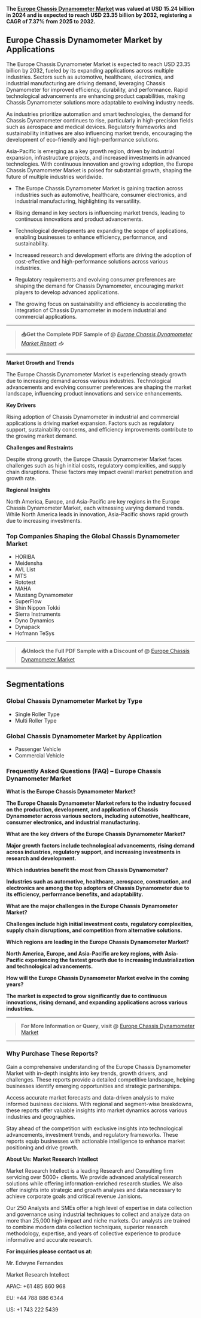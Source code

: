 <p><strong>The <a href="https://www.marketresearchintellect.com/download-sample/?rid=1039106&amp;utm_source=Pulse-April-Europe&amp;utm_medium=852">Europe Chassis Dynamometer Market</a> was valued at USD 15.24 billion in 2024 and is expected to reach USD 23.35 billion by 2032, registering a CAGR of 7.37% from 2025 to 2032.</strong></p><h2>Europe Chassis Dynamometer Market by Applications&nbsp;</h2><p><p>The Europe Chassis Dynamometer Market is expected to reach USD 23.35 billion by 2032, fueled by its expanding applications across multiple industries. Sectors such as automotive, healthcare, electronics, and industrial manufacturing are driving demand, leveraging Chassis Dynamometer for improved efficiency, durability, and performance. Rapid technological advancements are enhancing product capabilities, making Chassis Dynamometer solutions more adaptable to evolving industry needs.</p><p>As industries prioritize automation and smart technologies, the demand for Chassis Dynamometer continues to rise, particularly in high-precision fields such as aerospace and medical devices. Regulatory frameworks and sustainability initiatives are also influencing market trends, encouraging the development of eco-friendly and high-performance solutions.</p><p>Asia-Pacific is emerging as a key growth region, driven by industrial expansion, infrastructure projects, and increased investments in advanced technologies. With continuous innovation and growing adoption, the Europe Chassis Dynamometer Market is poised for substantial growth, shaping the future of multiple industries worldwide.</p></p><ul><li><p>The Europe Chassis Dynamometer Market is gaining traction across industries such as automotive, healthcare, consumer electronics, and industrial manufacturing, highlighting its versatility.</p></li><li><p>Rising demand in key sectors is influencing market trends, leading to continuous innovations and product advancements.</p></li><li><p>Technological developments are expanding the scope of applications, enabling businesses to enhance efficiency, performance, and sustainability.</p></li><li><p>Increased research and development efforts are driving the adoption of cost-effective and high-performance solutions across various industries.</p></li><li><p>Regulatory requirements and evolving consumer preferences are shaping the demand for Chassis Dynamometer, encouraging market players to develop advanced applications.</p></li><li><p>The growing focus on sustainability and efficiency is accelerating the integration of Chassis Dynamometer in modern industrial and commercial applications.</p></li></ul><hr /><blockquote><p><strong><span class="font-[700]">📥Get the Complete PDF Sample of @ </span></strong><em><span class="font-[700]"><a href="https://www.marketresearchintellect.com/download-sample/?rid=1039106&amp;utm_source=Pulse-April-Europe&amp;utm_medium=852" target="_blank" data-tracking-control-name="article-ssr-frontend-pulse_little-text-block" data-tracking-will-navigate="" data-test-link="">Europe Chassis Dynamometer Market Report</a>&nbsp;📥</span></em></p></blockquote><hr /><p class="" data-start="77" data-end="360"><strong data-start="77" data-end="105">Market Growth and Trends</strong></p><p class="" data-start="77" data-end="360">The Europe Chassis Dynamometer Market is experiencing steady growth due to increasing demand across various industries. Technological advancements and evolving consumer preferences are shaping the market landscape, influencing product innovations and service enhancements.</p><p class="" data-start="362" data-end="606"><strong data-start="362" data-end="377">Key Drivers</strong></p><p class="" data-start="362" data-end="606">Rising adoption of Chassis Dynamometer in industrial and commercial applications is driving market expansion. Factors such as regulatory support, sustainability concerns, and efficiency improvements contribute to the growing market demand.</p><p class="" data-start="608" data-end="849"><strong data-start="608" data-end="637">Challenges and Restraints</strong></p><p class="" data-start="608" data-end="849">Despite strong growth, the Europe Chassis Dynamometer Market faces challenges such as high initial costs, regulatory complexities, and supply chain disruptions. These factors may impact overall market penetration and growth rate.</p><p class="" data-start="851" data-end="1095"><strong data-start="851" data-end="872">Regional Insights</strong></p><p class="" data-start="851" data-end="1095">North America, Europe, and Asia-Pacific are key regions in the Europe Chassis Dynamometer Market, each witnessing varying demand trends. While North America leads in innovation, Asia-Pacific shows rapid growth due to increasing investments.</p><p><h3>Top Companies Shaping the Global Chassis Dynamometer Market </h3><ul><li>HORIBA</li><li>Meidensha</li><li>AVL List</li><li>MTS</li><li>Rototest</li><li>MAHA</li><li>Mustang Dynamometer</li><li>SuperFlow</li><li>Shin Nippon Tokki</li><li>Sierra Instruments</li><li>Dyno Dynamics</li><li>Dynapack</li><li>Hofmann TeSys</li></ul></p><hr /><blockquote><p><strong>📥Unlock the Full PDF Sample with a Discount of @</strong> <a href="https://www.marketresearchintellect.com/ask-for-discount/?rid=1039106&amp;utm_source=Pulse-April-Europe&amp;utm_medium=852">Europe Chassis Dynamometer Market</a></p></blockquote><hr /><p><h2>Segmentations</h2><h3>Global Chassis Dynamometer Market by Type</h3><ul><li>Single Roller Type</li><li>Multi Roller Type</li></ul><h3>Global Chassis Dynamometer Market by Application</h3><ul><li>Passenger Vehicle</li><li>Commercial Vehicle</li></ul></p><h3><strong>Frequently Asked Questions (FAQ) &ndash; Europe Chassis Dynamometer Market</strong></h3><p><strong>What is the Europe Chassis Dynamometer Market?</strong></p><p><strong>The Europe Chassis Dynamometer Market refers to the industry focused on the production, development, and application of Chassis Dynamometer across various sectors, including automotive, healthcare, consumer electronics, and industrial manufacturing.</strong></p><p><strong>What are the key drivers of the Europe Chassis Dynamometer Market?</strong></p><p><strong>Major growth factors include technological advancements, rising demand across industries, regulatory support, and increasing investments in research and development.</strong></p><p><strong>Which industries benefit the most from Chassis Dynamometer?</strong></p><p><strong>Industries such as automotive, healthcare, aerospace, construction, and electronics are among the top adopters of Chassis Dynamometer due to its efficiency, performance benefits, and adaptability.</strong></p><p><strong>What are the major challenges in the Europe Chassis Dynamometer Market?</strong></p><p><strong>Challenges include high initial investment costs, regulatory complexities, supply chain disruptions, and competition from alternative solutions.</strong></p><p><strong>Which regions are leading in the Europe Chassis Dynamometer Market?</strong></p><p><strong>North America, Europe, and Asia-Pacific are key regions, with Asia-Pacific experiencing the fastest growth due to increasing industrialization and technological advancements.</strong></p><p><strong>How will the Europe Chassis Dynamometer Market evolve in the coming years?</strong></p><p><strong>The market is expected to grow significantly due to continuous innovations, rising demand, and expanding applications across various industries.</strong></p><hr /><blockquote><p><span class="font-[700]"><strong>For More Information or Query, visit&nbsp;@</strong>&nbsp;</span><span class="font-[700]"><a href="https://www.marketresearchintellect.com/product/chassis-dynamometer-market/?utm_source=Linkedin&utm_medium=852" target="_blank" data-tracking-control-name="article-ssr-frontend-pulse_little-text-block" data-tracking-will-navigate="" data-test-link="">Europe Chassis Dynamometer Market</a></span></p></blockquote><hr /><h3><strong data-start="0" data-end="31">Why Purchase These Reports?</strong></h3><p class="" data-start="35" data-end="297">Gain a comprehensive understanding of the Europe Chassis Dynamometer Market with in-depth insights into key trends, growth drivers, and challenges. These reports provide a detailed competitive landscape, helping businesses identify emerging opportunities and strategic partnerships.</p><p class="" data-start="299" data-end="540">Access accurate market forecasts and data-driven analysis to make informed business decisions. With regional and segment-wise breakdowns, these reports offer valuable insights into market dynamics across various industries and geographies.</p><p class="" data-start="542" data-end="784">Stay ahead of the competition with exclusive insights into technological advancements, investment trends, and regulatory frameworks. These reports equip businesses with actionable intelligence to enhance market positioning and drive growth.</p><p><strong><span class="font-[700]">About Us: Market Research Intellect</span></strong></p><p><span class="">Market Research Intellect is a leading Research and Consulting firm servicing over 5000+ clients. We provide advanced analytical research solutions while offering information-enriched research studies.&nbsp;</span>We also offer insights into strategic and growth analyses and data necessary to achieve corporate goals and critical revenue Janisions.</p><p><span class="">Our 250 Analysts and SMEs offer a high level of expertise in data collection and governance using industrial techniques to collect and analyze data on more than 25,000 high-impact and niche markets. Our analysts are trained to combine modern data collection techniques, superior research methodology, expertise, and years of collective experience to produce informative and accurate research.</span></p><p><strong>For inquiries please contact us at:</strong></p><p>Mr. Edwyne Fernandes</p><p>Market Research Intellect</p><p>APAC: +61 485 860 968</p><p>EU: +44 788 886 6344</p><p>US: +1 743 222 5439</p>
